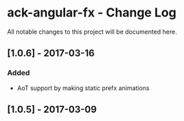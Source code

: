 # ack-angular-fx - Change Log
All notable changes to this project will be documented here.

## [1.0.6] - 2017-03-16
### Added
- AoT support by making static prefx animations

## [1.0.5] - 2017-03-09
